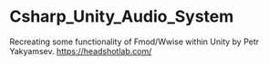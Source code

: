 # Csharp_Unity_Audio_System
Recreating some functionality of Fmod/Wwise within Unity by Petr Yakyamsev.
https://headshotlab.com/
